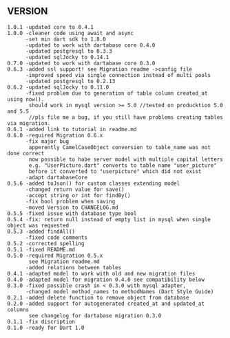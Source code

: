 VERSION
-------
    1.0.1 -updated core to 0.4.1
    1.0.0 -cleaner code using await and async
          -set min dart sdk to 1.8.0
          -updated to work with dartabase core 0.4.0
          -updated postgresql to 0.3.3 
          -updated sqlJocky to 0.14.1
    0.7.0 -updated to work with dartabase core 0.3.0 
    0.6.3 -added ssl support! see Migration readme ->config file
          -improved speed via single connection instead of multi pools
          -updated postgresql to 0.2.13 
    0.6.2 -updated sqlJocky to 0.11.0
          -fixed problem due to generation of table column created_at using now().
           should work in mysql version >= 5.0 //tested on producktion 5.0 and 5.5
           //pls file me a bug, if you still have problems creating tables via migration. 
    0.6.1 -added link to tutorial in readme.md  
    0.6.0 -required Migration 0.6.x
          -fix major bug 
           apperently CamelCaseObject conversion to table_name was not done correct
           now possible to habe server model with multiple capital letters 
           e.g. "UserPicture.dart" converts to table name "user_picture"
           before it converted to "userpicture" which did not exist
          -adapt dartabaseCore   
    0.5.6 -added toJson() for custom classes extending model
          -changed return value for save()
          -accept string or int for findBy()
          -fix bool problem when saving 
          -moved Version to CHANGELOG.md
    0.5.5 -fixed issue with database type bool
    0.5.4 -fix: return null instead of empty list in mysql when single object was requested 
    0.5.3 -added findAll()
          -fixed code comments
    0.5.2 -corrected spelling
    0.5.1 -fixed README.md
    0.5.0 -required Migration 0.5.x  
           see Migration readme.md  
          -added relations between tables
    0.4.1 -adapted model to work with old and new migration files
    0.4.0 -adapted model for migration 0.4.0 see compatibility below
    0.3.0 -fixed possible crash in < 0.3.0 with mysql adapter, 
          -changed model method_names to methodNames (Dart Style Guide)
    0.2.1 -added delete function to remove object from database 
    0.2.0 -added support for autogenerated created_at and updated_at columns 
           see changelog for dartabase migration 0.3.0 
    0.1.1 -fix discription
    0.1.0 -ready for Dart 1.0